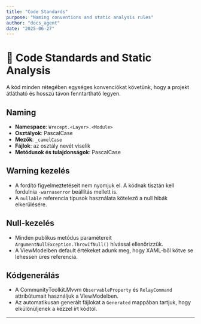 ```yaml
---
title: "Code Standards"
purpose: "Naming conventions and static analysis rules"
author: "docs_agent"
date: "2025-06-27"
---
```


# 📐 Code Standards and Static Analysis

A kód minden rétegében egységes konvenciókat követünk, hogy a projekt átlátható és hosszú távon fenntartható legyen.

## Naming

* **Namespace**: `Wrecept.<Layer>.<Module>`
* **Osztályok**: PascalCase
* **Mezők**: `_camelCase`
* **Fájlok**: az osztály nevét viselik
* **Metódusok és tulajdonságok**: PascalCase

## Warning kezelés

* A fordító figyelmeztetéseit nem nyomjuk el. A kódnak tisztán kell fordulnia `-warnaserror` beállítás mellett is.
* A `nullable` referencia típusok használata kötelező a null hibák elkerülésére.

## Null-kezelés

* Minden publikus metódus paramétereit `ArgumentNullException.ThrowIfNull()` hívással ellenőrizzük.
* A ViewModelben default értékeket adunk meg, hogy XAML-ből kötve se lehessen üres referencia.

## Kódgenerálás

* A CommunityToolkit.Mvvm `ObservableProperty` és `RelayCommand` attribútumait használjuk a ViewModelben.
* Az automatikusan generált fájlokat a `Generated` mappában tartjuk, hogy elkülönüljenek a kézzel írt kódtól.

---
